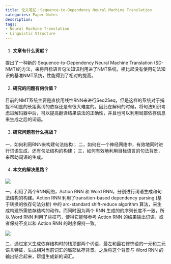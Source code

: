 ```yaml
---
title: 论文笔记：Sequence-to-Dependency Neural Machine Translation
categories: Paper Notes
description:
tags:
- Neural Machine Translation
- Linguistic Structure
---
```


1. #### 文章有什么贡献？ 

  提出了一种新的 Sequence-to-Dependency Neural Machine Translation (SD-NMT)的方法，来将目标语言句法知识利用进了NMT系统，相比起没有使用句法知识的基准NMT系统，性能得到了相对的提高。

2. #### 研究的问题有何价值？

  目前的NMT系统主要是直接用线性RNN来进行Seq2Seq，但是这样的系统对于捕捉不明显的长距离词的依存还是有很大难度的。因此在解码的时候，将句法知识考虑进解码器中后，可以提高翻译结果语法的正确性，并且也可以利用局部依存信息来生成之后的词语。

3. #### 研究问题有什么挑战？

  一，如何利用RNN来构建句法结构；
  二，如何在一个神经网络中，有效地同时进行词语生成，还有句法结构的构建；
  三，如何有效地利用目标语言的句法背景，来帮助词语的生成。

4. #### 本文的解决思路？

![](http://upload-images.jianshu.io/upload_images/4787675-594358846a37bbbd.png?imageMogr2/auto-orient/strip%7CimageView2/2/w/1240)

一，利用了两个RNN网络，Action RNN 和 Word RNN，分别进行词语生成和句法结构的构建。Action RNN 利用了transition-based dependency parsing (基于转换的依存句法分析) 中的 arc-standard shift-reduce algorithm 算法，来生成构建所需依存结构的动作。而同时因为两个 RNN 生成的的序列长度不一致，所以 Word RNN 利用了些技巧，使得它能够参考 Action RNN 的结果输出词语，或者保持不变以和 Action RNN 的时序保持一致。

![](http://upload-images.jianshu.io/upload_images/4787675-d49d4d5947999b68.png?imageMogr2/auto-orient/strip%7CimageView2/2/w/1240)


二，通过定义生成依存结构时的栈顶部两个词语，最左和最右修饰语的一元和二元语言特征，生成相对当前词汇的局部依存背景。之后将这个背景与 Word RNN 的输出结合起来，帮组生成新的词汇。